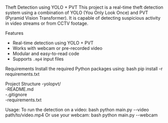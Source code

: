 Theft Detection using YOLO + PVT
This project is a real-time theft detection system using a combination of YOLO (You Only Look Once) and PVT (Pyramid Vision Transformer). It is capable of detecting suspicious activity in video streams or from CCTV footage.

Features
- Real-time detection using YOLO + PVT
- Works with webcam or pre-recorded video
- Modular and easy-to-read code
- Supports `.mp4` input files
  
Requirements
Install the required Python packages using:
bash
pip install -r 
requirements.txt

Project Structure
-yolopvt/               
-README.md              
-.gitignore             
-requirements.txt
       
Usage:
To run the detection on a video:
bash
python main.py --video path/to/video.mp4
Or use your webcam:
bash
python main.py --webcam

